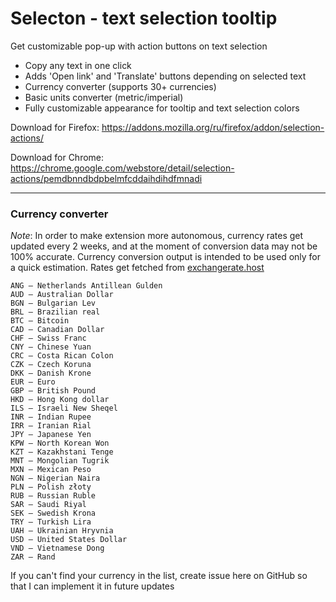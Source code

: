 # Selecton - text selection tooltip
Get customizable pop-up with action buttons on text selection
* Copy any text in one click
* Adds 'Open link' and 'Translate' buttons depending on selected text
* Currency converter (supports 30+ currencies)
* Basic units converter (metric/imperial)
* Fully customizable appearance for tooltip and text selection colors


Download for Firefox:
https://addons.mozilla.org/ru/firefox/addon/selection-actions/

Download for Chrome:
https://chrome.google.com/webstore/detail/selection-actions/pemdbnndbdpbelmfcddaihdihdfmnadi

____

### Currency converter
*Note*:
In order to make extension more autonomous, currency rates get updated every 2 weeks, and at the moment of conversion data may not be 100% accurate. Currency conversion output is intended to be used only for a quick estimation.
Rates get fetched from [exchangerate.host](https://exchangerate.host/#/)

```
ANG — Netherlands Antillean Gulden
AUD — Australian Dollar
BGN — Bulgarian Lev
BRL — Brazilian real
BTC — Bitcoin
CAD — Canadian Dollar
CHF — Swiss Franc
CNY — Chinese Yuan
CRC — Costa Rican Colon 
CZK — Czech Koruna
DKK — Danish Krone 
EUR — Euro
GBP — British Pound 
HKD — Hong Kong dollar
ILS — Israeli New Sheqel
INR — Indian Rupee
IRR — Iranian Rial
JPY — Japanese Yen
KPW — North Korean Won
KZT — Kazakhstani Tenge
MNT — Mongolian Tugrik 
MXN — Mexican Peso
NGN — Nigerian Naira
PLN — Polish złoty
RUB — Russian Ruble
SAR — Saudi Riyal
SEK — Swedish Krona
TRY — Turkish Lira 
UAH — Ukrainian Hryvnia
USD — United States Dollar
VND — Vietnamese Dong
ZAR — Rand
```

If you can't find your currency in the list, create issue here on GitHub so that I can implement it in future updates







